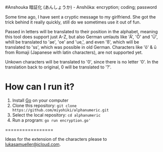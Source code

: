 #Anshouka
暗証化 (あんしょうか) - Anshōka: encryption; coding; password

Some time ago, I have sent a cryptic message to my girlfriend. She got the trick behind it really quickly, still do we sometimes use it out of fun.

Passed in letters will be translated to their position in the alphabet, meaning this tool does support just A-Z, but also German umlauts like 'Ä', 'Ö' and 'Ü', whill be translated to 'ae', 'oe' and 'ue,', 
and even 'ß', which will be translated to 'ss', which was possible in old German. Characters like 'ō' & ū from Romaji (Japanese with latin characters), are not supported yet.

Unkown characters will be translated to '0', since there is no letter '0'. In the translation back to original, 0 will be translated to '?'.  

How can I run it?
=================

1. Install [Go](https://golang.org/dl/) on your computer
2. Clone this repository: `git clone https://github.com/miyohiki/alphanumeric.git`
3. Select the local repository: `cd alphanumeric`
4. Run a program: `go run encryption.go'`

=================

Ideas for the extension of the characters please to lukasamueller@icloud.com.